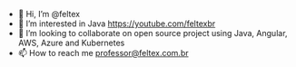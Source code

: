 - 👋 Hi, I’m @feltex
- 👀 I’m interested in Java https://youtube.com/feltexbr
- 💞️ I’m looking to collaborate on open source project using Java, Angular, AWS, Azure and Kubernetes
- 📫 How to reach me professor@feltex.com.br

<!---
feltex/feltex is a ✨ special ✨ repository because its `README.md` (this file) appears on your GitHub profile.
You can click the Preview link to take a look at your changes.
--->
